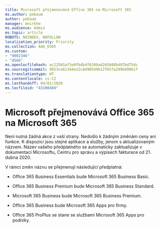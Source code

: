 ```yaml
---
title: Microsoft přejmenovává Office 365 na Microsoft 365
ms.author: pebaum
author: pebaum
manager: mnirkhe
ms.audience: Admin
ms.topic: article
ROBOTS: NOINDEX, NOFOLLOW
localization_priority: Priority
ms.collection: Adm_O365
ms.custom:
- "9002346"
- "4566"
ms.openlocfilehash: ac22565af3e0fbdb4f6109ad265b08b497bd75dc
ms.sourcegitcommit: 9923ce61344e22c4490549b12f65fa2896490b1f
ms.translationtype: HT
ms.contentlocale: cs-CZ
ms.lasthandoff: 04/01/2020
ms.locfileid: "43100469"
---
```

# <a name="microsoft-is-renaming-office-365-to-microsoft-365"></a>Microsoft přejmenovává Office 365 na Microsoft 365

Není nutná žádná akce z vaší strany. Nedošlo k žádným změnám ceny ani funkce. K dispozici jsou stejné aplikace a služby, jenom s aktualizovaným názvem. Název vašeho předplatného se automaticky zaktualizuje v dokumentaci Microsoftu, Centru pro správu a výpisech fakturace od 21. dubna 2020.

V rámci změn názvu se přejmenují následující předplatná:

- Office 365 Business Essentials bude Microsoft 365 Business Basic.

- Office 365 Business Premium bude Microsoft 365 Business Standard.

- Microsoft 365 Business bude Microsoft 365 Business Premium.

- Office 365 Business bude Microsoft 365 Apps pro firmy.

- Office 365 ProPlus se stane se službami Microsoft 365 Apps pro podniky.
